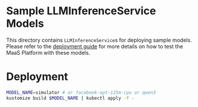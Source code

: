 # Sample LLMInferenceService Models

This directory contains `LLMInferenceService`s for deploying sample models. Please refer to the [deployment guide](../../deployment/README.md) for more details on how to test the MaaS Platform with these models.
# Deployment

```bash
MODEL_NAME=simulator # or facebook-opt-125m-cpu or qwen3
kustomize build $MODEL_NAME | kubectl apply -f -
```
